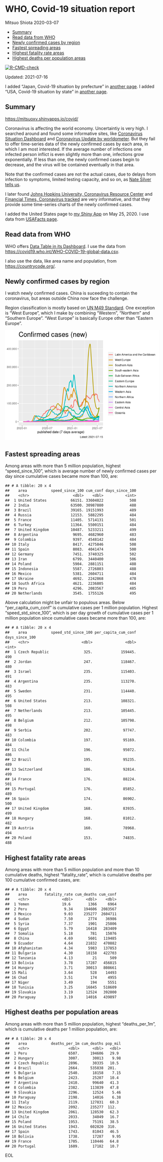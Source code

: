 WHO, Covid-19 situation report
================
Mitsuo Shiota
2020-03-07

-   [Summary](#summary)
-   [Read data from WHO](#read-data-from-who)
-   [Newly confirmed cases by region](#newly-confirmed-cases-by-region)
-   [Fastest spreading areas](#fastest-spreading-areas)
-   [Highest fatality rate areas](#highest-fatality-rate-areas)
-   [Highest deaths per population
    areas](#highest-deaths-per-population-areas)

<!-- badges: start -->

[![R-CMD-check](https://github.com/mitsuoxv/covid/workflows/R-CMD-check/badge.svg)](https://github.com/mitsuoxv/covid/actions)
<!-- badges: end -->

Updated: 2021-07-16

I added “Japan, Covid-19 situation by prefecture” in [another
page](Japan.md). I added “USA, Covid-19 situation by state” in [another
page](USA.md).

## Summary

<https://mitsuoxv.shinyapps.io/covid/>

Coronavirus is affecting the world economy. Uncertaintiy is very high. I
searched around and found some informative sites, like [Coronavirus
Situation
Dashboard](https://who.maps.arcgis.com/apps/opsdashboard/index.html#/c88e37cfc43b4ed3baf977d77e4a0667)
and [Coronavirus Update by
worldometer](https://www.worldometers.info/coronavirus/). But they fail
to offer time-series data of the newly confirmed cases by each area, in
which I am most interested. If the average number of infections one
infected person inflict is even slightly more than one, infections grow
exponentially. If less than one, the newly confirmed cases begin to
decrease, and the virus will be contained eventually in that area.

Note that the confirmed cases are not the actual cases, due to delays
from infection to symptoms, limited testing capacity, and so on, as
[Nate Silver tells
us](https://fivethirtyeight.com/features/coronavirus-case-counts-are-meaningless/).

I later found [Johns Hopkins University, Coronavirus Resource
Center](https://coronavirus.jhu.edu/) and [Financial Times, Coronavirus
tracked](https://www.ft.com/content/a26fbf7e-48f8-11ea-aeb3-955839e06441)
are very informative, and that they provide some time-series charts of
the newly confirmed cases.

I added the United States page to [my Shiny
App](https://mitsuoxv.shinyapps.io/covid/) on May 25, 2020. I use data
from [USAFacts
page](https://usafacts.org/visualizations/coronavirus-covid-19-spread-map/).

## Read data from WHO

WHO offers [Data Table in its Dashboard](https://covid19.who.int/table).
I use the data from
<https://covid19.who.int/WHO-COVID-19-global-data.csv>.

I also use the data, like area name and population, from
<https://countrycode.org/>.

## Newly confirmed cases by region

I watch newly confirmed cases. China is suceeding to contain the
coronavirus, but areas outside China now face the challenge.

Region classification is mostly based on [UN M49
Standard](https://unstats.un.org/unsd/methodology/m49/). One exception
is “West Europe”, which I make by combining “Western”, “Northern” and
“Southern Europe”. “West Europe” is basically Europe other than “Eastern
Europe”.

![](README_files/figure-gfm/chart-1.png)<!-- -->

## Fastest spreading areas

Among areas with more than 5 million population, highest
“speed\_since\_100”, which is average number of newly confirmed cases
per day since cumulative cases became more than 100, are:

    ## # A tibble: 20 x 4
    ##    area           speed_since_100 cum_conf days_since_100
    ##    <chr>                    <dbl>    <dbl>          <int>
    ##  1 United States           66151. 33604822            508
    ##  2 India                   63500. 30987880            488
    ##  3 Brazil                  39165. 19151993            489
    ##  4 Russia                  12153.  5882295            484
    ##  5 France                  11405.  5714131            501
    ##  6 Turkey                  11364.  5500151            484
    ##  7 United Kingdom          10487.  5233211            499
    ##  8 Argentina                9695.  4682960            483
    ##  9 Colombia                 9397.  4548142            484
    ## 10 Italy                    8417.  4275846            508
    ## 11 Spain                    8083.  4041474            500
    ## 12 Germany                  7451.  3740325            502
    ## 13 Iran                     6799.  3440400            506
    ## 14 Poland                   5904.  2881151            488
    ## 15 Indonesia                5587.  2726803            488
    ## 16 Mexico                   5381.  2604711            484
    ## 17 Ukraine                  4692.  2242868            478
    ## 18 South Africa             4621.  2236805            484
    ## 19 Peru                     4296.  2083567            485
    ## 20 Netherlands              3545.  1755126            495

Above calculation might be unfair to populous areas. Below
“per\_capita\_cum\_conf” is cumulative cases per 1 million population.
Highest “speed\_std\_since\_100”, which is per day growth of cumulative
cases per 1 million population since cumulative cases became more than
100, are:

    ## # A tibble: 20 x 4
    ##    area           speed_std_since_100 per_capita_cum_conf days_since_100
    ##    <chr>                        <dbl>               <dbl>          <int>
    ##  1 Czech Republic                325.             159445.            490
    ##  2 Jordan                        247.             118467.            480
    ##  3 Israel                        235.             115403.            491
    ##  4 Argentina                     235.             113270.            483
    ##  5 Sweden                        231.             114440.            495
    ##  6 United States                 213.             108321.            508
    ##  7 Netherlands                   213.             105445.            495
    ##  8 Belgium                       212.             105798.            498
    ##  9 Serbia                        202.              97747.            483
    ## 10 Colombia                      197.              95169.            484
    ## 11 Chile                         196.              95072.            486
    ## 12 Brazil                        195.              95235.            489
    ## 13 Switzerland                   186.              92814.            499
    ## 14 France                        176.              88224.            501
    ## 15 Portugal                      176.              85852.            489
    ## 16 Spain                         174.              86902.            500
    ## 17 United Kingdom                168.              83935.            499
    ## 18 Hungary                       168.              81012.            482
    ## 19 Austria                       160.              78968.            494
    ## 20 Poland                        153.              74835.            488

## Highest fatality rate areas

Among areas with more than 5 million population and more than 10
cumulative deaths, highest “fatality\_rate”, which is cumulative deaths
per 100 cumulative confirmed cases, are:

    ## # A tibble: 20 x 4
    ##    area        fatality_rate cum_deaths cum_conf
    ##    <chr>               <dbl>      <dbl>    <dbl>
    ##  1 Yemen               19.6        1366     6964
    ##  2 Peru                 9.34     194606  2083567
    ##  3 Mexico               9.03     235277  2604711
    ##  4 Sudan                7.50       2774    36986
    ##  5 Syria                7.37       1901    25806
    ##  6 Egypt                5.79      16418   283409
    ##  7 Somalia              5.18        781    15076
    ##  8 China                4.69       5601   119485
    ##  9 Ecuador              4.64      21832   470882
    ## 10 Afghanistan          4.34       5983   137853
    ## 11 Bulgaria             4.30      18158   422703
    ## 12 Tanzania             4.13         21      509
    ## 13 Bolivia              3.78      17287   456815
    ## 14 Hungary              3.71      30013   808661
    ## 15 Mali                 3.64        528    14493
    ## 16 Chad                 3.51        174     4955
    ## 17 Niger                3.49        194     5551
    ## 18 Tunisia              3.25      16845   518609
    ## 19 Slovakia             3.19      12524   392000
    ## 20 Paraguay             3.19      14016   439897

## Highest deaths per population areas

Among areas with more than 5 million population, highest
“deaths\_per\_1m”, which is cumulative deaths per 1 million population,
are:

    ## # A tibble: 20 x 4
    ##    area           deaths_per_1m cum_deaths pop_mil
    ##    <chr>                  <dbl>      <dbl>   <dbl>
    ##  1 Peru                   6507.     194606   29.9 
    ##  2 Hungary                3007.      30013    9.98
    ##  3 Czech Republic         2896.      30335   10.5 
    ##  4 Brazil                 2664.     535838  201.  
    ##  5 Bulgaria               2540.      18158    7.15
    ##  6 Belgium                2423.      25207   10.4 
    ##  7 Argentina              2410.      99640   41.3 
    ##  8 Colombia               2382.     113839   47.8 
    ##  9 Slovakia               2296.      12524    5.46
    ## 10 Paraguay               2198.      14016    6.38
    ## 11 Italy                  2119.     127831   60.3 
    ## 12 Mexico                 2092.     235277  112.  
    ## 13 United Kingdom         2061.     128530   62.3 
    ## 14 Chile                  2033.      34049   16.7 
    ## 15 Poland                 1953.      75191   38.5 
    ## 16 United States          1943.     602820  310.  
    ## 17 Spain                  1743.      81043   46.5 
    ## 18 Bolivia                1738.      17287    9.95
    ## 19 France                 1705.     110446   64.8 
    ## 20 Portugal               1609.      17182   10.7

EOL
